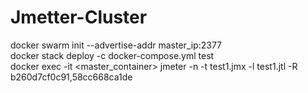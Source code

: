 # Jmetter-Cluster
docker swarm init --advertise-addr master_ip:2377  
docker stack deploy -c docker-compose.yml test  
docker exec -it <master_container> 
jmeter -n -t test1.jmx -l test1.jtl -R b260d7cf0c91,58cc668ca1de   
